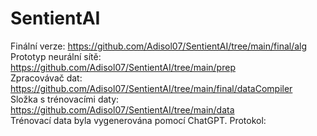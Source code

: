 # SentientAI
Finální verze: https://github.com/Adisol07/SentientAI/tree/main/final/alg \
Prototyp neurální sítě: https://github.com/Adisol07/SentientAI/tree/main/prep \
Zpracovávač dat: https://github.com/Adisol07/SentientAI/tree/main/final/dataCompiler \
Složka s trénovacími daty: https://github.com/Adisol07/SentientAI/tree/main/data \
Trénovací data byla vygenerována pomocí ChatGPT.
Protokol: 
